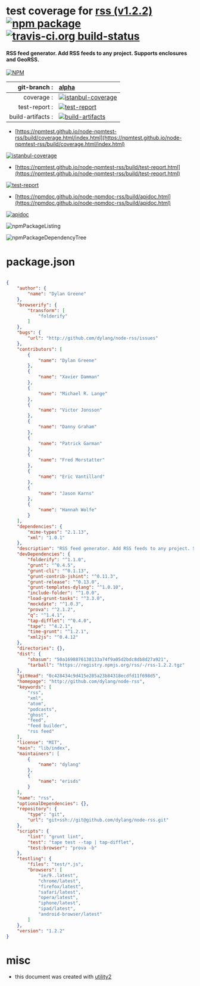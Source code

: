 # test coverage for  [rss (v1.2.2)](http://github.com/dylang/node-rss)  [![npm package](https://img.shields.io/npm/v/npmtest-rss.svg?style=flat-square)](https://www.npmjs.org/package/npmtest-rss) [![travis-ci.org build-status](https://api.travis-ci.org/npmtest/node-npmtest-rss.svg)](https://travis-ci.org/npmtest/node-npmtest-rss)
#### RSS feed generator. Add RSS feeds to any project. Supports enclosures and GeoRSS.

[![NPM](https://nodei.co/npm/rss.png?downloads=true&downloadRank=true&stars=true)](https://www.npmjs.com/package/rss)

| git-branch : | [alpha](https://github.com/npmtest/node-npmtest-rss/tree/alpha)|
|--:|:--|
| coverage : | [![istanbul-coverage](https://npmtest.github.io/node-npmtest-rss/build/coverage.badge.svg)](https://npmtest.github.io/node-npmtest-rss/build/coverage.html/index.html)|
| test-report : | [![test-report](https://npmtest.github.io/node-npmtest-rss/build/test-report.badge.svg)](https://npmtest.github.io/node-npmtest-rss/build/test-report.html)|
| build-artifacts : | [![build-artifacts](https://npmtest.github.io/node-npmtest-rss/glyphicons_144_folder_open.png)](https://github.com/npmtest/node-npmtest-rss/tree/gh-pages/build)|

- [https://npmtest.github.io/node-npmtest-rss/build/coverage.html/index.html](https://npmtest.github.io/node-npmtest-rss/build/coverage.html/index.html)

[![istanbul-coverage](https://npmtest.github.io/node-npmtest-rss/build/screenCapture.buildCi.browser.%252Ftmp%252Fbuild%252Fcoverage.lib.html.png)](https://npmtest.github.io/node-npmtest-rss/build/coverage.html/index.html)

- [https://npmtest.github.io/node-npmtest-rss/build/test-report.html](https://npmtest.github.io/node-npmtest-rss/build/test-report.html)

[![test-report](https://npmtest.github.io/node-npmtest-rss/build/screenCapture.buildCi.browser.%252Ftmp%252Fbuild%252Ftest-report.html.png)](https://npmtest.github.io/node-npmtest-rss/build/test-report.html)

- [https://npmdoc.github.io/node-npmdoc-rss/build/apidoc.html](https://npmdoc.github.io/node-npmdoc-rss/build/apidoc.html)

[![apidoc](https://npmdoc.github.io/node-npmdoc-rss/build/screenCapture.buildCi.browser.%252Ftmp%252Fbuild%252Fapidoc.html.png)](https://npmdoc.github.io/node-npmdoc-rss/build/apidoc.html)

![npmPackageListing](https://npmtest.github.io/node-npmtest-rss/build/screenCapture.npmPackageListing.svg)

![npmPackageDependencyTree](https://npmtest.github.io/node-npmtest-rss/build/screenCapture.npmPackageDependencyTree.svg)



# package.json

```json

{
    "author": {
        "name": "Dylan Greene"
    },
    "browserify": {
        "transform": [
            "folderify"
        ]
    },
    "bugs": {
        "url": "http://github.com/dylang/node-rss/issues"
    },
    "contributors": [
        {
            "name": "Dylan Greene"
        },
        {
            "name": "Xavier Damman"
        },
        {
            "name": "Michael R. Lange"
        },
        {
            "name": "Victor Jonsson"
        },
        {
            "name": "Danny Graham"
        },
        {
            "name": "Patrick Garman"
        },
        {
            "name": "Fred Morstatter"
        },
        {
            "name": "Eric Vantillard"
        },
        {
            "name": "Jason Karns"
        },
        {
            "name": "Hannah Wolfe"
        }
    ],
    "dependencies": {
        "mime-types": "2.1.13",
        "xml": "1.0.1"
    },
    "description": "RSS feed generator. Add RSS feeds to any project. Supports enclosures and GeoRSS.",
    "devDependencies": {
        "folderify": "^1.1.0",
        "grunt": "^0.4.5",
        "grunt-cli": "^0.1.13",
        "grunt-contrib-jshint": "^0.11.3",
        "grunt-release": "^0.13.0",
        "grunt-templates-dylang": "^1.0.10",
        "include-folder": "^1.0.0",
        "load-grunt-tasks": "^3.3.0",
        "mockdate": "^1.0.3",
        "prova": "^2.1.2",
        "q": "^1.4.1",
        "tap-difflet": "^0.4.0",
        "tape": "^4.2.1",
        "time-grunt": "^1.2.1",
        "xml2js": "^0.4.12"
    },
    "directories": {},
    "dist": {
        "shasum": "50a1698876138133a74f9a05d2bdc8db8d27a921",
        "tarball": "https://registry.npmjs.org/rss/-/rss-1.2.2.tgz"
    },
    "gitHead": "0c428434c9d415e285a23b84318ecdfd11f698d5",
    "homepage": "http://github.com/dylang/node-rss",
    "keywords": [
        "rss",
        "xml",
        "atom",
        "podcasts",
        "ghost",
        "feed",
        "feed builder",
        "rss feed"
    ],
    "license": "MIT",
    "main": "lib/index",
    "maintainers": [
        {
            "name": "dylang"
        },
        {
            "name": "erisds"
        }
    ],
    "name": "rss",
    "optionalDependencies": {},
    "repository": {
        "type": "git",
        "url": "git+ssh://git@github.com/dylang/node-rss.git"
    },
    "scripts": {
        "lint": "grunt lint",
        "test": "tape test --tap | tap-difflet",
        "test:browser": "prova -b"
    },
    "testling": {
        "files": "test/*.js",
        "browsers": [
            "ie/9..latest",
            "chrome/latest",
            "firefox/latest",
            "safari/latest",
            "opera/latest",
            "iphone/latest",
            "ipad/latest",
            "android-browser/latest"
        ]
    },
    "version": "1.2.2"
}
```



# misc
- this document was created with [utility2](https://github.com/kaizhu256/node-utility2)
